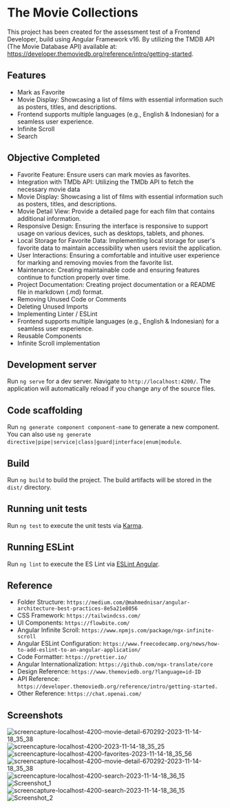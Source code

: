 
# The Movie Collections

This project has been created for the assessment test of a Frontend Developer, build using Angular Framework v16.
By utilizing the TMDB API (The Movie Database API) available at: https://developer.themoviedb.org/reference/intro/getting-started.



## Features

- Mark as Favorite
- Movie Display: Showcasing a list of films with essential information such as posters, titles, and descriptions.
- Frontend supports multiple languages (e.g., English & Indonesian) for a seamless user experience.
- Infinite Scroll
- Search


## Objective Completed

- Favorite Feature: Ensure users can mark movies as favorites.
- Integration with TMDb API: Utilizing the TMDb API to fetch the necessary movie data
- Movie Display: Showcasing a list of films with essential information such as posters, titles, and descriptions.
- Movie Detail View: Provide a detailed page for each film that contains additional information.
- Responsive Design: Ensuring the interface is responsive to support usage on various devices, such as desktops, tablets, and phones.
- Local Storage for Favorite Data: Implementing local storage for user's favorite data to maintain accessibility when users revisit the application.
- User Interactions: Ensuring a comfortable and intuitive user experience for marking and removing movies from the favorite list.
- Maintenance: Creating maintainable code and ensuring features continue to function properly over time.
- Project Documentation: Creating project documentation or a README file in markdown (.md) format.
- Removing Unused Code or Comments
- Deleting Unused Imports
- Implementing Linter / ESLint
- Frontend supports multiple languages (e.g., English & Indonesian) for a seamless user experience.
- Reusable Components
- Infinite Scroll implementation

## Development server

Run `ng serve` for a dev server. Navigate to `http://localhost:4200/`. The application will automatically reload if you change any of the source files.

## Code scaffolding

Run `ng generate component component-name` to generate a new component. You can also use `ng generate directive|pipe|service|class|guard|interface|enum|module`.

## Build

Run `ng build` to build the project. The build artifacts will be stored in the `dist/` directory.

## Running unit tests

Run `ng test` to execute the unit tests via [Karma](https://karma-runner.github.io).

## Running ESLint

Run `ng lint` to execute the ES Lint via [ESLint Angular](https://www.npmjs.com/package/@angular-eslint/eslint-plugin).


## Reference
- Folder Structure: `https://medium.com/@mahmednisar/angular-architecture-best-practices-8e5a21e8056`
- CSS Framework: `https://tailwindcss.com/`
- UI Components: `https://flowbite.com/`
- Angular Infinite Scroll: `https://www.npmjs.com/package/ngx-infinite-scroll`
- Angular ESLint Configuration: `https://www.freecodecamp.org/news/how-to-add-eslint-to-an-angular-application/`
- Code Formatter: `https://prettier.io/`
- Angular Internationalization: `https://github.com/ngx-translate/core`
- Design Reference: `https://www.themoviedb.org/?language=id-ID`
- API Reference: `https://developer.themoviedb.org/reference/intro/getting-started.`
- Other Reference: `https://chat.openai.com/`

## Screenshots
![screencapture-localhost-4200-movie-detail-670292-2023-11-14-18_35_38](https://github.com/MulyonoPutra/the-movie-collections/assets/50153639/84170082-7f70-4c8a-b574-0dd701271fc7)
![screencapture-localhost-4200-2023-11-14-18_35_25](https://github.com/MulyonoPutra/the-movie-collections/assets/50153639/96ff282c-b10a-436d-90fd-d50340f83d1c)
![screencapture-localhost-4200-favorites-2023-11-14-18_35_56](https://github.com/MulyonoPutra/the-movie-collections/assets/50153639/4d143d1d-7bfb-48e5-ad0b-f86c429a0376)
![screencapture-localhost-4200-movie-detail-670292-2023-11-14-18_35_38](https://github.com/MulyonoPutra/the-movie-collections/assets/50153639/496182cf-586e-4754-a2ad-9d28837430e9)
![screencapture-localhost-4200-search-2023-11-14-18_36_15](https://github.com/MulyonoPutra/the-movie-collections/assets/50153639/ec128b26-777d-4565-b79d-504812fa0de2)
![Screenshot_1](https://github.com/MulyonoPutra/the-movie-collections/assets/50153639/1bb9a8b5-8989-486a-932a-5f22948f70e9)
![screencapture-localhost-4200-search-2023-11-14-18_36_15](https://github.com/MulyonoPutra/the-movie-collections/assets/50153639/e0fdcdc3-52ec-4dd4-9a6c-6877eec55f64)
![Screenshot_2](https://github.com/MulyonoPutra/the-movie-collections/assets/50153639/949b4b8f-cde4-4975-b410-b6ad845e1397)


